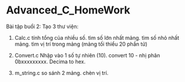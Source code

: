 # Advanced_C_HomeWork

Bài tập buổi 2:
Tạo 3 thư viện:

1. Calc.c
tính tổng của nhiều số.
tìm số lớn nhất mảng.
tìm số nhỏ nhất mảng.
tìm vị trí trong mảng
(mảng tối thiểu 20 phần tử)

2. Convert.c
Nhập vào 1 số tự nhiên (10).
convert 10 - nhị phân 0bxxxxxxxxx.
Decima to hex.

3. m_string.c
so sánh 2 mảng.
chèn vị trí.



